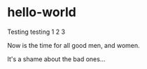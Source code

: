 # hello-world
Testing testing 1 2 3

Now is the time for all good men, and women.

It's a shame about the bad ones...

